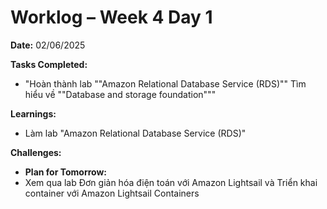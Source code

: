 # Worklog – Week 4 Day 1

**Date:** 02/06/2025

**Tasks Completed:**

- "Hoàn thành lab ""Amazon Relational Database Service (RDS)""
  Tìm hiểu về ""Database and storage foundation"""

**Learnings:**

- Làm lab "Amazon Relational Database Service (RDS)"

**Challenges:**

- **Plan for Tomorrow:**
- Xem qua lab Đơn giản hóa điện toán với Amazon Lightsail và Triển khai container với Amazon Lightsail Containers
